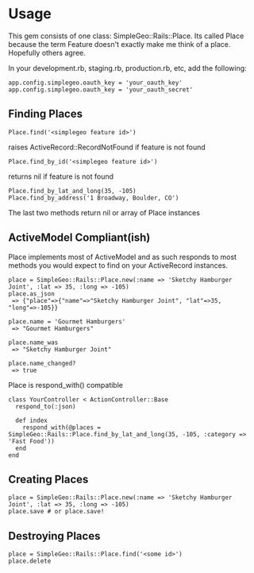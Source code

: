 Usage
=====

This gem consists of one class: SimpleGeo::Rails::Place. Its called Place because the term Feature doesn't exactly make me think of a place. Hopefully others agree.

In your development.rb, staging.rb, production.rb, etc, add the following:

    app.config.simplegeo.oauth_key = 'your_oauth_key'
    app.config.simplegeo.oauth_key = 'your_oauth_secret'

    
Finding Places
--------------

    Place.find('<simplegeo feature id>')

raises ActiveRecord::RecordNotFound if feature is not found

    Place.find_by_id('<simplegeo feature id>')

returns nil if feature is not found
  
    Place.find_by_lat_and_long(35, -105)
    Place.find_by_address('1 Broadway, Boulder, CO')

The last two methods return nil or array of Place instances

ActiveModel Compliant(ish)
---------------------

Place implements most of ActiveModel and as such responds to most methods you would expect to find on your ActiveRecord instances.

    place = SimpleGeo::Rails::Place.new(:name => 'Sketchy Hamburger Joint', :lat => 35, :long => -105)
    place.as_json
     => {"place"=>{"name"=>"Sketchy Hamburger Joint", "lat"=>35, "long"=>-105}}

    place.name = 'Gourmet Hamburgers'
     => "Gourmet Hamburgers" 
    
    place.name_was
     => "Sketchy Hamburger Joint" 
    
    place.name_changed?
     => true 


Place is respond_with() compatible

    class YourController < ActionController::Base
      respond_to(:json)
      
      def index
        respond_with(@places = SimpleGeo::Rails::Place.find_by_lat_and_long(35, -105, :category => 'Fast Food'))
      end
    end

Creating Places
---------------

    place = SimpleGeo::Rails::Place.new(:name => 'Sketchy Hamburger Joint', :lat => 35, :long => -105)
    place.save # or place.save!

Destroying Places
-----------------

    place = SimpleGeo::Rails::Place.find('<some id>')
    place.delete
  
  